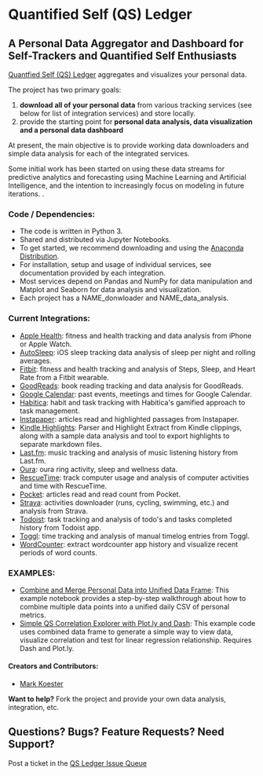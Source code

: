 # Quantified Self (QS) Ledger

## A Personal Data Aggregator and Dashboard for Self-Trackers and Quantified Self Enthusiasts

[Quantfied Self (QS) Ledger](https://github.com/markwk/qs_ledger) aggregates and visualizes your personal data. 

The project has two primary goals: 

1. **download all of your personal data** from various tracking services (see below for list of integration services) and store locally. 
2. provide the starting point for **personal data analysis, data visualization and a personal data dashboard** 

At present, the main objective is to provide working data downloaders and simple data analysis for each of the integrated services. 

Some initial work has been started on using these data streams for predictive analytics and forecasting using Machine Learning and Artificial Intelligence, and the intention to increasingly focus on modeling in future iterations. .

### Code / Dependencies: 

* The code is written in Python 3. 
* Shared and distributed via Jupyter Notebooks. 
* To get started, we recommend downloading and using the [Anaconda Distribution](https://www.anaconda.com/download/#macos).
* For installation, setup and usage of individual services, see documentation provided by each integration.  
* Most services depend on Pandas and NumPy for data manipulation and Matplot and Seaborn for data analysis and visualization. 
* Each project has a NAME_donwloader and NAME_data_analysis.  

### Current Integrations: 

* [Apple Health](https://github.com/markwk/qs_ledger/tree/master/apple_health): fitness and health tracking and data analysis from iPhone or Apple Watch.
* [AutoSleep](https://github.com/markwk/qs_ledger/tree/master/autosleep/autosleep_data_analysis.ipynb): iOS sleep tracking data analysis of sleep per night and rolling averages. 
* [Fitbit](https://github.com/markwk/qs_ledger/tree/master/fitbit): fitness and health tracking and analysis of Steps, Sleep, and Heart Rate from a Fitbit wearable.
* [GoodReads](https://github.com/markwk/qs_ledger/tree/master/goodreads ): book reading tracking and data analysis for GoodReads.
* [Google Calendar](https://github.com/markwk/qs_ledger/tree/master/google_calendar/): past events, meetings and times for Google Calendar.
* [Habitica](https://github.com/markwk/qs_ledger/tree/master/habitica/habitica_downloader.ipynb): habit and task tracking with Habitica's gamified approach to task management.
* [Instapaper](https://github.com/markwk/qs_ledger/tree/master/instapaper/instapaper_downloader.ipynb): articles read and highlighted passages from Instapaper.
* [Kindle Highlights](https://github.com/markwk/qs_ledger/tree/master/kindle/kindle_clippings_parser.ipynb): Parser and Highlight Extract from Kindle clippings, along with a sample data analysis and tool to export highlights to separate markdown files.  
* [Last.fm](https://github.com/markwk/qs_ledger/tree/master/last_fm): music tracking and analysis of music listening history from Last.fm.
* [Oura](https://github.com/markwk/qs_ledger/tree/master/oura): oura ring activity, sleep and wellness data. 
* [RescueTime](https://github.com/markwk/qs_ledger/tree/master/rescuetime): track computer usage and analysis of computer activities and time with RescueTime. 
* [Pocket](https://github.com/markwk/qs_ledger/tree/master/pocket/pocket_downloader.ipynb): articles read and read count from Pocket. 
* [Strava](https://github.com/markwk/qs_ledger/tree/master/strava): activities downloader (runs, cycling, swimming, etc.) and analysis from Strava. 
* [Todoist](https://github.com/markwk/qs_ledger/tree/master/todoist): task tracking and analysis of todo's and tasks completed history from Todoist app. 
* [Toggl](https://github.com/markwk/qs_ledger/tree/master/toggl): time tracking and analysis of manual timelog entries from Toggl. 
* [WordCounter](https://github.com/markwk/qs_ledger/tree/master/wordcounter): extract wordcounter app history and visualize recent periods of word counts.

### EXAMPLES: 

* [Combine and Merge Personal Data into Unified Data Frame](https://github.com/markwk/qs_ledger/blob/master/Example_Combined_Personal_Data.ipynb): This example notebook provides a step-by-step walkthrough about how to combine multiple data points into a unified daily CSV of personal metrics. 
* [Simple QS Correlation Explorer with Plot.ly and Dash](https://github.com/markwk/qs_ledger/blob/master/example_correlation_explorer_with_plotly.py): This example code uses combined data frame to generate a simple way to view data, visualize correlation and test for linear regression relationship. Requires Dash and Plot.ly. 

#### Creators and Contributors: 

* [Mark Koester](https://github.com/markwk/)

**Want to help?** Fork the project and provide your own data analysis, integration, etc.   

## Questions? Bugs? Feature Requests? Need Support?

Post a ticket in the [QS Ledger Issue Queue](https://github.com/markwk/qs_ledger/issues) 
